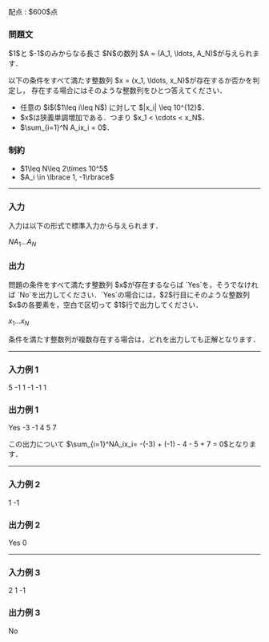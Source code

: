 
<div>

<span>

<span>

<p>
配点 : $600$点
</p>

<div>

<section>

### **問題文**

<p>
$1$と $-1$のみからなる長さ $N$の数列 $A = (A_1, \ldots, A_N)$が与えられます．
</p>

<p>
以下の条件をすべて満たす整数列 $x = (x_1, \ldots, x_N)$が存在するか否かを判定し，
存在する場合にはそのような整数列をひとつ答えてください．
</p>

<ul>

<li>
任意の $i$($1\leq i\leq N$) に対して $|x_i| \leq 10^{12}$．
</li>

<li>
$x$は狭義単調増加である．つまり $x_1 < \cdots < x_N$．
</li>

<li>
$\sum_{i=1}^N A_ix_i = 0$．
</li>

</ul>

</section>

</div>

<div>

<section>

### **制約**

<ul>

<li>
$1\leq N\leq 2\times 10^5$
</li>

<li>
$A_i \in \lbrace 1, -1\rbrace$
</li>

</ul>

</section>

</div>

---

<div>

<div>

<section>

### **入力**

<p>
入力は以下の形式で標準入力から与えられます．
</p>

<div>

$N$$A_1$$\ldots$$A_N$
</div>

</section>

</div>

<div>

<section>

### **出力**

<p>
問題の条件をすべて満たす整数列 $x$が存在するならば `Yes`を，そうでなければ `No`を出力してください．`Yes`の場合には，$2$行目にそのような整数列 $x$の各要素を，空白で区切って $1$行で出力してください．
</p>

<div>

$x_1$$\ldots$$x_N$
</div>

<p>
条件を満たす整数列が複数存在する場合は，どれを出力しても正解となります．
</p>

</section>

</div>

</div>

---

<div>

<section>

### **入力例 1**

<div>

5
-1 1 -1 -1 1

</div>

</section>

</div>

<div>

<section>

### **出力例 1**

<div>

Yes
-3 -1 4 5 7

</div>

<p>
この出力について $\sum_{i=1}^NA_ix_i= -(-3) + (-1) - 4 - 5 + 7 = 0$となります．
</p>

</section>

</div>

---

<div>

<section>

### **入力例 2**

<div>

1
-1

</div>

</section>

</div>

<div>

<section>

### **出力例 2**

<div>

Yes
0

</div>

</section>

</div>

---

<div>

<section>

### **入力例 3**

<div>

2
1 -1

</div>

</section>

</div>

<div>

<section>

### **出力例 3**

<div>

No

</div>

</section>

</div>

</span>

</span>

</div>

